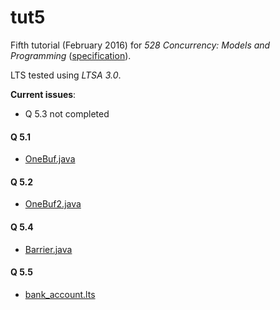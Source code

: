 # tut5

Fifth tutorial (February 2016) for _528 Concurrency: Models and Programming_ ([specification](spec.pdf)).

LTS tested using _LTSA 3.0_.

__Current issues__:
- Q 5.3 not completed

#### Q 5.1

- [OneBuf.java](OneBuf.java)

#### Q 5.2

- [OneBuf2.java](OneBuf2.java)

#### Q 5.4

- [Barrier.java](Barrier.java)

#### Q 5.5

- [bank_account.lts](bank_account.lts)
